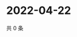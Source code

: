 # 2022-04-22

共 0 条

<!-- BEGIN WEIBO -->
<!-- 最后更新时间 Fri Apr 22 2022 05:13:57 GMT+0800 (China Standard Time) -->

<!-- END WEIBO -->
